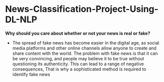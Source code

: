 # News-Classification-Project-Using-DL-NLP

**Why should you care about whether or not your news is real or fake?**
- The spread of fake news has become easier in the digital age, as social media platforms and other online channels allow anyone to create and share content with the world. The problem with fake news is that it can be very convincing, and people may believe it to be true without questioning its authenticity. This can lead to a range of negative consequences, That is why a sophisticated method is required to identify fake news

